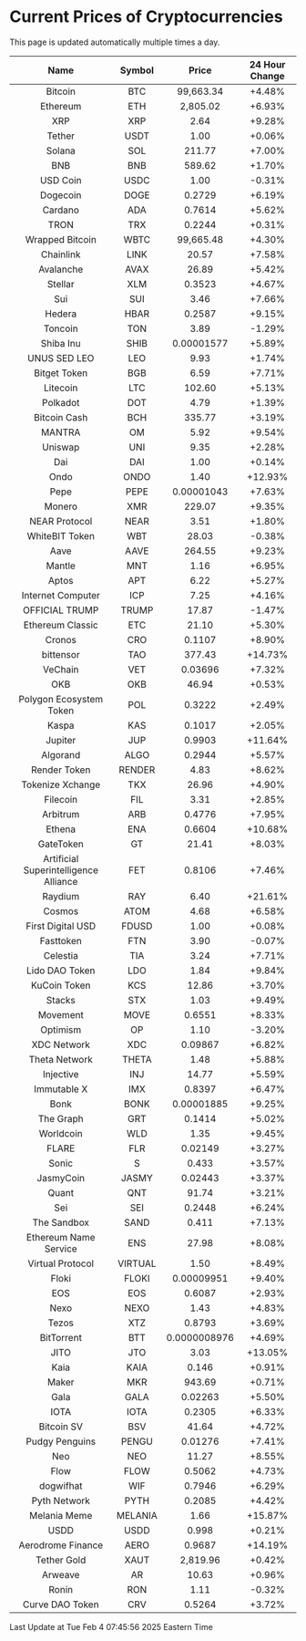 # Current Prices of Cryptocurrencies
This page is updated automatically multiple times a day.

| Name | Symbol | Price | 24 Hour Change |
| :---: |:---:| :---: | :---: |
| Bitcoin | BTC | 99,663.34 | +4.48% |
| Ethereum | ETH | 2,805.02 | +6.93% |
| XRP | XRP | 2.64 | +9.28% |
| Tether | USDT | 1.00 | +0.06% |
| Solana | SOL | 211.77 | +7.00% |
| BNB | BNB | 589.62 | +1.70% |
| USD Coin | USDC | 1.00 | -0.31% |
| Dogecoin | DOGE | 0.2729 | +6.19% |
| Cardano | ADA | 0.7614 | +5.62% |
| TRON | TRX | 0.2244 | +0.31% |
| Wrapped Bitcoin | WBTC | 99,665.48 | +4.30% |
| Chainlink | LINK | 20.57 | +7.58% |
| Avalanche | AVAX | 26.89 | +5.42% |
| Stellar | XLM | 0.3523 | +4.67% |
| Sui | SUI | 3.46 | +7.66% |
| Hedera | HBAR | 0.2587 | +9.15% |
| Toncoin | TON | 3.89 | -1.29% |
| Shiba Inu | SHIB | 0.00001577 | +5.89% |
| UNUS SED LEO | LEO | 9.93 | +1.74% |
| Bitget Token | BGB | 6.59 | +7.71% |
| Litecoin | LTC | 102.60 | +5.13% |
| Polkadot | DOT | 4.79 | +1.39% |
| Bitcoin Cash | BCH | 335.77 | +3.19% |
| MANTRA | OM | 5.92 | +9.54% |
| Uniswap | UNI | 9.35 | +2.28% |
| Dai | DAI | 1.00 | +0.14% |
| Ondo | ONDO | 1.40 | +12.93% |
| Pepe | PEPE | 0.00001043 | +7.63% |
| Monero | XMR | 229.07 | +9.35% |
| NEAR Protocol | NEAR | 3.51 | +1.80% |
| WhiteBIT Token | WBT | 28.03 | -0.38% |
| Aave | AAVE | 264.55 | +9.23% |
| Mantle | MNT | 1.16 | +6.95% |
| Aptos | APT | 6.22 | +5.27% |
| Internet Computer | ICP | 7.25 | +4.16% |
| OFFICIAL TRUMP | TRUMP | 17.87 | -1.47% |
| Ethereum Classic | ETC | 21.10 | +5.30% |
| Cronos | CRO | 0.1107 | +8.90% |
| bittensor | TAO | 377.43 | +14.73% |
| VeChain | VET | 0.03696 | +7.32% |
| OKB | OKB | 46.94 | +0.53% |
| Polygon Ecosystem Token | POL | 0.3222 | +2.49% |
| Kaspa | KAS | 0.1017 | +2.05% |
| Jupiter | JUP | 0.9903 | +11.64% |
| Algorand | ALGO | 0.2944 | +5.57% |
| Render Token | RENDER | 4.83 | +8.62% |
| Tokenize Xchange | TKX | 26.96 | +4.90% |
| Filecoin | FIL | 3.31 | +2.85% |
| Arbitrum | ARB | 0.4776 | +7.95% |
| Ethena | ENA | 0.6604 | +10.68% |
| GateToken | GT | 21.41 | +8.03% |
| Artificial Superintelligence Alliance | FET | 0.8106 | +7.46% |
| Raydium | RAY | 6.40 | +21.61% |
| Cosmos | ATOM | 4.68 | +6.58% |
| First Digital USD | FDUSD | 1.00 | +0.08% |
| Fasttoken | FTN | 3.90 | -0.07% |
| Celestia | TIA | 3.24 | +7.71% |
| Lido DAO Token | LDO | 1.84 | +9.84% |
| KuCoin Token | KCS | 12.86 | +3.70% |
| Stacks | STX | 1.03 | +9.49% |
| Movement | MOVE | 0.6551 | +8.33% |
| Optimism | OP | 1.10 | -3.20% |
| XDC Network | XDC | 0.09867 | +6.82% |
| Theta Network | THETA | 1.48 | +5.88% |
| Injective | INJ | 14.77 | +5.59% |
| Immutable X | IMX | 0.8397 | +6.47% |
| Bonk | BONK | 0.00001885 | +9.25% |
| The Graph | GRT | 0.1414 | +5.02% |
| Worldcoin | WLD | 1.35 | +9.45% |
| FLARE | FLR | 0.02149 | +3.27% |
| Sonic | S | 0.433 | +3.57% |
| JasmyCoin | JASMY | 0.02443 | +3.37% |
| Quant | QNT | 91.74 | +3.21% |
| Sei | SEI | 0.2448 | +6.24% |
| The Sandbox | SAND | 0.411 | +7.13% |
| Ethereum Name Service | ENS | 27.98 | +8.08% |
| Virtual Protocol | VIRTUAL | 1.50 | +8.49% |
| Floki | FLOKI | 0.00009951 | +9.40% |
| EOS | EOS | 0.6087 | +2.93% |
| Nexo | NEXO | 1.43 | +4.83% |
| Tezos | XTZ | 0.8793 | +3.69% |
| BitTorrent | BTT | 0.0000008976 | +4.69% |
| JITO | JTO | 3.03 | +13.05% |
| Kaia | KAIA | 0.146 | +0.91% |
| Maker | MKR | 943.69 | +0.71% |
| Gala | GALA | 0.02263 | +5.50% |
| IOTA | IOTA | 0.2305 | +6.33% |
| Bitcoin SV | BSV | 41.64 | +4.72% |
| Pudgy Penguins | PENGU | 0.01276 | +7.41% |
| Neo | NEO | 11.27 | +8.55% |
| Flow | FLOW | 0.5062 | +4.73% |
| dogwifhat | WIF | 0.7946 | +6.29% |
| Pyth Network | PYTH | 0.2085 | +4.42% |
| Melania Meme | MELANIA | 1.66 | +15.87% |
| USDD | USDD | 0.998 | +0.21% |
| Aerodrome Finance | AERO | 0.9687 | +14.19% |
| Tether Gold | XAUT | 2,819.96 | +0.42% |
| Arweave | AR | 10.63 | +0.96% |
| Ronin | RON | 1.11 | -0.32% |
| Curve DAO Token | CRV | 0.5264 | +3.72% |

Last Update at Tue Feb  4 07:45:56 2025 Eastern Time